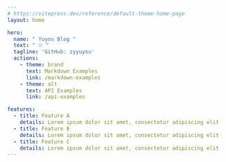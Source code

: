 ```yaml
---
# https://vitepress.dev/reference/default-theme-home-page
layout: home

hero:
  name: " Yuyou Blog "
  text: " ❕❕❕ "
  tagline: 'GitHub: zyyuyou'
  actions:
    - theme: brand
      text: Markdown Examples
      link: /markdown-examples
    - theme: alt
      text: API Examples
      link: /api-examples

features:
  - title: Feature A
    details: Lorem ipsum dolor sit amet, consectetur adipiscing elit
  - title: Feature B
    details: Lorem ipsum dolor sit amet, consectetur adipiscing elit
  - title: Feature C
    details: Lorem ipsum dolor sit amet, consectetur adipiscing elit
---
```


